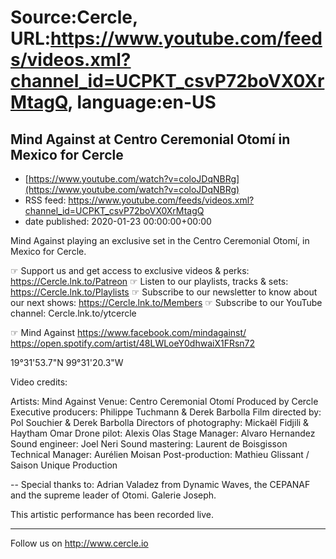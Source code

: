 # Source:Cercle, URL:https://www.youtube.com/feeds/videos.xml?channel_id=UCPKT_csvP72boVX0XrMtagQ, language:en-US

## Mind Against at Centro Ceremonial Otomí in Mexico for Cercle
 - [https://www.youtube.com/watch?v=coloJDqNBRg](https://www.youtube.com/watch?v=coloJDqNBRg)
 - RSS feed: https://www.youtube.com/feeds/videos.xml?channel_id=UCPKT_csvP72boVX0XrMtagQ
 - date published: 2020-01-23 00:00:00+00:00

Mind Against playing an exclusive set in the Centro Ceremonial Otomí, in Mexico for Cercle.

☞ Support us and get access to exclusive videos & perks: https://Cercle.lnk.to/Patreon
☞ Listen to our playlists, tracks & sets: https://Cercle.lnk.to/Playlists
☞ Subscribe to our newsletter to know about our next shows: https://Cercle.lnk.to/Members
☞ Subscribe to our YouTube channel: Cercle.lnk.to/ytcercle

☞ Mind Against
https://www.facebook.com/mindagainst/
https://open.spotify.com/artist/48LWLoeY0dhwaiX1FRsn72

19°31'53.7"N 99°31'20.3"W

Video credits:

Artists: Mind Against
Venue: Centro Ceremonial Otomí
Produced by Cercle
Executive producers: Philippe Tuchmann & Derek Barbolla
Film directed by: Pol Souchier & Derek Barbolla
Directors of photography: Mickaël Fidjili & Haytham Omar
Drone pilot: Alexis Olas 
Stage Manager: Alvaro Hernandez
Sound engineer: Joel Neri
Sound mastering: Laurent de Boisgisson
Technical Manager: Aurélien Moisan
Post-production: Mathieu Glissant / Saison Unique Production

--
Special thanks to:
Adrian Valadez from Dynamic Waves, the CEPANAF and the supreme leader of Otomi. 
Galerie Joseph. 

This artistic performance has been recorded live. 

______

Follow us on http://www.cercle.io

